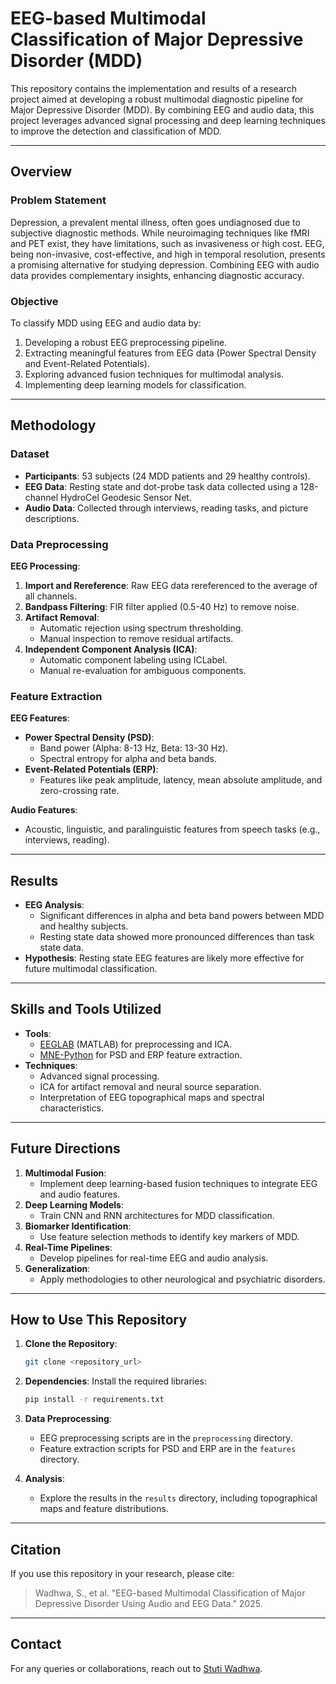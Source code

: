 
# EEG-based Multimodal Classification of Major Depressive Disorder (MDD)

This repository contains the implementation and results of a research project aimed at developing a robust multimodal diagnostic pipeline for Major Depressive Disorder (MDD). By combining EEG and audio data, this project leverages advanced signal processing and deep learning techniques to improve the detection and classification of MDD.

---

## Overview

### Problem Statement
Depression, a prevalent mental illness, often goes undiagnosed due to subjective diagnostic methods. While neuroimaging techniques like fMRI and PET exist, they have limitations, such as invasiveness or high cost. EEG, being non-invasive, cost-effective, and high in temporal resolution, presents a promising alternative for studying depression. Combining EEG with audio data provides complementary insights, enhancing diagnostic accuracy.

### Objective
To classify MDD using EEG and audio data by:
1. Developing a robust EEG preprocessing pipeline.
2. Extracting meaningful features from EEG data (Power Spectral Density and Event-Related Potentials).
3. Exploring advanced fusion techniques for multimodal analysis.
4. Implementing deep learning models for classification.

---

## Methodology

### Dataset
- **Participants**: 53 subjects (24 MDD patients and 29 healthy controls).
- **EEG Data**: Resting state and dot-probe task data collected using a 128-channel HydroCel Geodesic Sensor Net.
- **Audio Data**: Collected through interviews, reading tasks, and picture descriptions.

### Data Preprocessing
**EEG Processing**:
1. **Import and Rereference**: Raw EEG data rereferenced to the average of all channels.
2. **Bandpass Filtering**: FIR filter applied (0.5-40 Hz) to remove noise.
3. **Artifact Removal**:
   - Automatic rejection using spectrum thresholding.
   - Manual inspection to remove residual artifacts.
4. **Independent Component Analysis (ICA)**:
   - Automatic component labeling using ICLabel.
   - Manual re-evaluation for ambiguous components.

### Feature Extraction
**EEG Features**:
- **Power Spectral Density (PSD)**:
  - Band power (Alpha: 8-13 Hz, Beta: 13-30 Hz).
  - Spectral entropy for alpha and beta bands.
- **Event-Related Potentials (ERP)**:
  - Features like peak amplitude, latency, mean absolute amplitude, and zero-crossing rate.

**Audio Features**:
- Acoustic, linguistic, and paralinguistic features from speech tasks (e.g., interviews, reading).

---

## Results
- **EEG Analysis**:
  - Significant differences in alpha and beta band powers between MDD and healthy subjects.
  - Resting state data showed more pronounced differences than task state data.
- **Hypothesis**: Resting state EEG features are likely more effective for future multimodal classification.

---

## Skills and Tools Utilized
- **Tools**:
  - [EEGLAB](https://sccn.ucsd.edu/eeglab/index.php) (MATLAB) for preprocessing and ICA.
  - [MNE-Python](https://mne.tools/stable/index.html) for PSD and ERP feature extraction.
- **Techniques**:
  - Advanced signal processing.
  - ICA for artifact removal and neural source separation.
  - Interpretation of EEG topographical maps and spectral characteristics.

---

## Future Directions
1. **Multimodal Fusion**:
   - Implement deep learning-based fusion techniques to integrate EEG and audio features.
2. **Deep Learning Models**:
   - Train CNN and RNN architectures for MDD classification.
3. **Biomarker Identification**:
   - Use feature selection methods to identify key markers of MDD.
4. **Real-Time Pipelines**:
   - Develop pipelines for real-time EEG and audio analysis.
5. **Generalization**:
   - Apply methodologies to other neurological and psychiatric disorders.

---

## How to Use This Repository

1. **Clone the Repository**:
   ```bash
   git clone <repository_url>
   ```

2. **Dependencies**:
   Install the required libraries:
   ```bash
   pip install -r requirements.txt
   ```

3. **Data Preprocessing**:
   - EEG preprocessing scripts are in the `preprocessing` directory.
   - Feature extraction scripts for PSD and ERP are in the `features` directory.

4. **Analysis**:
   - Explore the results in the `results` directory, including topographical maps and feature distributions.

---

## Citation
If you use this repository in your research, please cite:

> Wadhwa, S., et al. "EEG-based Multimodal Classification of Major Depressive Disorder Using Audio and EEG Data." 2025.

---

## Contact
For any queries or collaborations, reach out to [Stuti Wadhwa](mailto:stuti.wadhwa@example.com).

